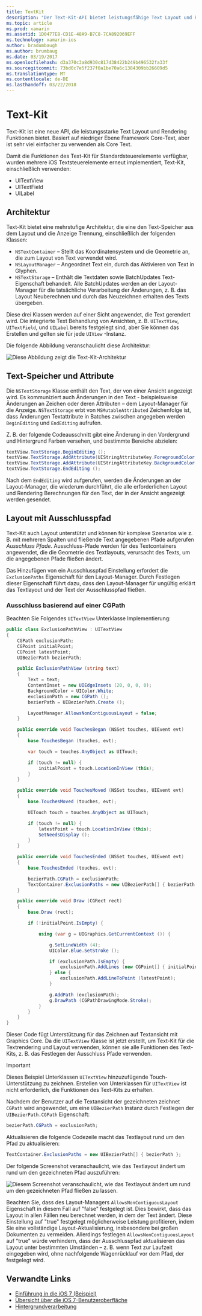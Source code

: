 ```yaml
---
title: TextKit
description: "Der Text-Kit-API bietet leistungsfähige Text Layout und Rendering-Funktionen in Xamarin.iOS."
ms.topic: article
ms.prod: xamarin
ms.assetid: 1D0477E8-CD1E-48A9-B7C8-7CA892069EFF
ms.technology: xamarin-ios
author: bradumbaugh
ms.author: brumbaug
ms.date: 03/19/2017
ms.openlocfilehash: d3a370c3a8d930c817d38422b249b496532fa33f
ms.sourcegitcommit: 73bd0c7e5f237f0a1be70a6c1384309bb26609d5
ms.translationtype: MT
ms.contentlocale: de-DE
ms.lasthandoff: 03/22/2018
---
```

# <a name="text-kit"></a>Text-Kit

Text-Kit ist eine neue API, die leistungsstarke Text Layout und Rendering Funktionen bietet. Basiert auf niedriger Ebene Framework Core-Text, aber ist sehr viel einfacher zu verwenden als Core Text.

Damit die Funktionen des Text-Kit für Standardsteuerelemente verfügbar, wurden mehrere iOS Textsteuerelemente erneut implementiert, Text-Kit, einschließlich verwenden:

-  UITextView
-  UITextField
-  UILabel


## <a name="architecture"></a>Architektur

Text-Kit bietet eine mehrstufige Architektur, die eine den Text-Speicher aus dem Layout und die Anzeige Trennung, einschließlich der folgenden Klassen:

-  `NSTextContainer` – Stellt das Koordinatensystem und die Geometrie an, die zum Layout von Text verwendet wird.
-  `NSLayoutManager` – Angeordnet Text ein, durch das Aktivieren von Text in Glyphen. 
-  `NSTextStorage` – Enthält die Textdaten sowie BatchUpdates Text-Eigenschaft behandelt. Alle BatchUpdates werden an der Layout-Manager für die tatsächliche Verarbeitung der Änderungen, z. B. das Layout Neuberechnen und durch das Neuzeichnen erhalten des Texts übergeben.


Diese drei Klassen werden auf einer Sicht angewendet, die Text gerendert wird. Die integrierte Text Behandlung von Ansichten, z. B. `UITextView`, `UITextField`, und `UILabel` bereits festgelegt sind, aber Sie können das Erstellen und gelten sie für jede `UIView` -Instanz.

Die folgende Abbildung veranschaulicht diese Architektur:

 ![](textkit-images/textkitarch.png "Diese Abbildung zeigt die Text-Kit-Architektur")

## <a name="text-storage-and-attributes"></a>Text-Speicher und Attribute

Die `NSTextStorage` Klasse enthält den Text, der von einer Ansicht angezeigt wird. Es kommuniziert auch Änderungen in den Text - beispielsweise Änderungen an Zeichen oder deren Attributen – dem Layout-Manager für die Anzeige. `NSTextStorage` erbt von `MSMutableAttributed` Zeichenfolge ist, dass Änderungen Textattribute in Batches zwischen angegeben werden `BeginEditing` und `EndEditing` aufrufen.

Z. B. der folgende Codeausschnitt gibt eine Änderung in den Vordergrund und Hintergrund Farben versehen, und bestimmte Bereiche abzielen:

```csharp
textView.TextStorage.BeginEditing ();
textView.TextStorage.AddAttribute(UIStringAttributeKey.ForegroundColor, UIColor.Green, new NSRange(200, 400));
textView.TextStorage.AddAttribute(UIStringAttributeKey.BackgroundColor, UIColor.Black, new NSRange(210, 300));
textView.TextStorage.EndEditing ();
```

Nach dem `EndEditing` wird aufgerufen, werden die Änderungen an der Layout-Manager, die wiederum durchführt, die alle erforderlichen Layout und Rendering Berechnungen für den Text, der in der Ansicht angezeigt werden gesendet.

## <a name="layout-with-exclusion-path"></a>Layout mit Ausschlusspfad

Text-Kit auch Layout unterstützt und können für komplexe Szenarios wie z. B. mit mehreren Spalten und fließende Text angegebenen Pfade aufgerufen *Ausschluss Pfade*. Ausschluss-Pfade werden für des Textcontainers angewendet, die die Geometrie des Textlayouts, verursacht des Texts, um die angegebenen Pfade fließen ändert.

Das Hinzufügen von ein Ausschlusspfad Einstellung erfordert die `ExclusionPaths` Eigenschaft für den Layout-Manager. Durch Festlegen dieser Eigenschaft führt dazu, dass den Layout-Manager für ungültig erklärt das Textlayout und der Text der Ausschlusspfad fließen.

### <a name="exclusion-based-on-a-cgpath"></a>Ausschluss basierend auf einer CGPath

Beachten Sie Folgendes `UITextView` Unterklasse Implementierung:

```csharp
public class ExclusionPathView : UITextView
{
    CGPath exclusionPath;
    CGPoint initialPoint;
    CGPoint latestPoint;
    UIBezierPath bezierPath;

    public ExclusionPathView (string text)
    {
        Text = text;
        ContentInset = new UIEdgeInsets (20, 0, 0, 0);
        BackgroundColor = UIColor.White;
        exclusionPath = new CGPath ();
        bezierPath = UIBezierPath.Create ();

        LayoutManager.AllowsNonContiguousLayout = false;
    }

    public override void TouchesBegan (NSSet touches, UIEvent evt)
    {
        base.TouchesBegan (touches, evt);

        var touch = touches.AnyObject as UITouch;

        if (touch != null) {
            initialPoint = touch.LocationInView (this);
        }
    }

    public override void TouchesMoved (NSSet touches, UIEvent evt)
    {
        base.TouchesMoved (touches, evt);

        UITouch touch = touches.AnyObject as UITouch;

        if (touch != null) {
            latestPoint = touch.LocationInView (this);
            SetNeedsDisplay ();
        }
    }

    public override void TouchesEnded (NSSet touches, UIEvent evt)
    {
        base.TouchesEnded (touches, evt);

        bezierPath.CGPath = exclusionPath;
        TextContainer.ExclusionPaths = new UIBezierPath[] { bezierPath };
    }

    public override void Draw (CGRect rect)
    {
        base.Draw (rect);

        if (!initialPoint.IsEmpty) {

            using (var g = UIGraphics.GetCurrentContext ()) {

                g.SetLineWidth (4);
                UIColor.Blue.SetStroke ();

                if (exclusionPath.IsEmpty) {
                    exclusionPath.AddLines (new CGPoint[] { initialPoint, latestPoint });
                } else {
                    exclusionPath.AddLineToPoint (latestPoint);
                }

                g.AddPath (exclusionPath);
                g.DrawPath (CGPathDrawingMode.Stroke);
            }
        }
    }
}
```

Dieser Code fügt Unterstützung für das Zeichnen auf Textansicht mit Graphics Core. Da die `UITextView` Klasse ist jetzt erstellt, um Text-Kit für die Textrendering und Layout verwenden, können sie alle Funktionen des Text-Kits, z. B. das Festlegen der Ausschluss Pfade verwenden.

> [!IMPORTANT]
> Dieses Beispiel Unterklassen `UITextView` hinzuzufügende Touch-Unterstützung zu zeichnen. Erstellen von Unterklassen für `UITextView` ist nicht erforderlich, die Funktionen des Text-Kits zu erhalten.



Nachdem der Benutzer auf die Textansicht der gezeichneten zeichnet `CGPath` wird angewendet, um eine `UIBezierPath` Instanz durch Festlegen der `UIBezierPath.CGPath` Eigenschaft:

```csharp
bezierPath.CGPath = exclusionPath;
```

Aktualisieren die folgende Codezeile macht das Textlayout rund um den Pfad zu aktualisieren:

```csharp
TextContainer.ExclusionPaths = new UIBezierPath[] { bezierPath };
```

Der folgende Screenshot veranschaulicht, wie das Textlayout ändert um rund um den gezeichneten Pfad auszuführen:

<!-- ![](textkit-images/exclusionpath1.png "This screenshot illustrates how the text layout changes to flow around the drawn path")--> 
![](textkit-images/exclusionpath2.png "Diesem Screenshot veranschaulicht, wie das Textlayout ändert um rund um den gezeichneten Pfad fließen zu lassen.")

Beachten Sie, dass des Layout-Managers `AllowsNonContiguousLayout` Eigenschaft in diesem Fall auf "false" festgelegt ist. Dies bewirkt, dass das Layout in allen Fällen neu berechnet werden, in dem der Text ändert. Diese Einstellung auf "true" festgelegt möglicherweise Leistung profitieren, indem Sie eine vollständige Layout-Aktualisierung, insbesondere bei großen Dokumenten zu vermeiden. Allerdings festlegen `AllowsNonContiguousLayout` auf "true" würde verhindern, dass der Ausschlusspfad aktualisieren das Layout unter bestimmten Umständen – z. B. wenn Text zur Laufzeit eingegeben wird, ohne nachfolgende Wagenrücklauf vor dem Pfad, der festgelegt wird.


## <a name="related-links"></a>Verwandte Links

- [Einführung in die iOS 7 (Beispiel)](https://developer.xamarin.com/samples/monotouch/IntroToiOS7)
- [Übersicht über die iOS 7-Benutzeroberfläche](~/ios/platform/introduction-to-ios7/ios7-ui.md)
- [Hintergrundverarbeitung](~/ios/app-fundamentals/backgrounding/index.md)
